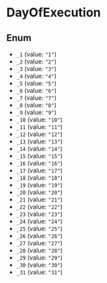 # DayOfExecution

## Enum

* `_1` (value: `"1"`)
* `_2` (value: `"2"`)
* `_3` (value: `"3"`)
* `_4` (value: `"4"`)
* `_5` (value: `"5"`)
* `_6` (value: `"6"`)
* `_7` (value: `"7"`)
* `_8` (value: `"8"`)
* `_9` (value: `"9"`)
* `_10` (value: `"10"`)
* `_11` (value: `"11"`)
* `_12` (value: `"12"`)
* `_13` (value: `"13"`)
* `_14` (value: `"14"`)
* `_15` (value: `"15"`)
* `_16` (value: `"16"`)
* `_17` (value: `"17"`)
* `_18` (value: `"18"`)
* `_19` (value: `"19"`)
* `_20` (value: `"20"`)
* `_21` (value: `"21"`)
* `_22` (value: `"22"`)
* `_23` (value: `"23"`)
* `_24` (value: `"24"`)
* `_25` (value: `"25"`)
* `_26` (value: `"26"`)
* `_27` (value: `"27"`)
* `_28` (value: `"28"`)
* `_29` (value: `"29"`)
* `_30` (value: `"30"`)
* `_31` (value: `"31"`)
